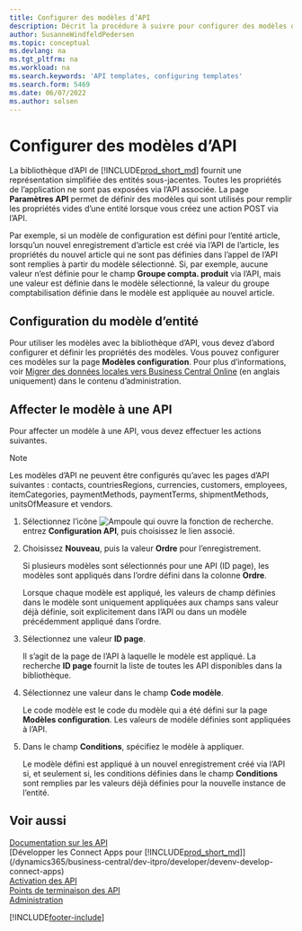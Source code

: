 ```yaml
---
title: Configurer des modèles d’API
description: Décrit la procédure à suivre pour configurer des modèles d’API pour Dynamics 365 Business Central.
author: SusanneWindfeldPedersen
ms.topic: conceptual
ms.devlang: na
ms.tgt_pltfrm: na
ms.workload: na
ms.search.keywords: 'API templates, configuring templates'
ms.search.form: 5469
ms.date: 06/07/2022
ms.author: solsen
---
```


# <a name="configure-api-templates"></a><a name="configure-api-templates"></a><a name="configure-api-templates"></a>Configurer des modèles d’API

La bibliothèque d’API de [!INCLUDE[prod_short_md](includes/prod_short.md)] fournit une représentation simplifiée des entités sous-jacentes. Toutes les propriétés de l’application ne sont pas exposées via l’API associée. La page **Paramètres API** permet de définir des modèles qui sont utilisés pour remplir les propriétés vides d’une entité lorsque vous créez une action POST via l’API. 

Par exemple, si un modèle de configuration est défini pour l’entité article, lorsqu’un nouvel enregistrement d’article est créé via l’API de l’article, les propriétés du nouvel article qui ne sont pas définies dans l’appel de l’API sont remplies à partir du modèle sélectionné. Si, par exemple, aucune valeur n’est définie pour le champ **Groupe compta. produit** via l’API, mais une valeur est définie dans le modèle sélectionné, la valeur du groupe comptabilisation définie dans le modèle est appliquée au nouvel article. 

## <a name="setting-up-the-entity-template"></a><a name="setting-up-the-entity-template"></a><a name="setting-up-the-entity-template"></a>Configuration du modèle d’entité

Pour utiliser les modèles avec la bibliothèque d’API, vous devez d’abord configurer et définir les propriétés des modèles. Vous pouvez configurer ces modèles sur la page **Modèles configuration**. Pour plus d’informations, voir [Migrer des données locales vers Business Central Online](/dynamics365/business-central/dev-itpro/administration/migrate-data) (en anglais uniquement) dans le contenu d’administration.  

## <a name="assign-the-template-to-an-api"></a><a name="assign-the-template-to-an-api"></a><a name="assign-the-template-to-an-api"></a>Affecter le modèle à une API

Pour affecter un modèle à une API, vous devez effectuer les actions suivantes.

> [!NOTE]  
> Les modèles d’API ne peuvent être configurés qu’avec les pages d’API suivantes : contacts, countriesRegions, currencies, customers, employees, itemCategories, paymentMethods, paymentTerms, shipmentMethods, unitsOfMeasure et vendors.

1. Sélectionnez l’icône ![Ampoule qui ouvre la fonction de recherche.](media/ui-search/search_small.png "Dites-moi ce que vous voulez faire") entrez **Configuration API**, puis choisissez le lien associé.
2. Choisissez **Nouveau**, puis la valeur **Ordre** pour l’enregistrement.  

    Si plusieurs modèles sont sélectionnés pour une API (ID page), les modèles sont appliqués dans l’ordre défini dans la colonne **Ordre**.  

    Lorsque chaque modèle est appliqué, les valeurs de champ définies dans le modèle sont uniquement appliquées aux champs sans valeur déjà définie, soit explicitement dans l’API ou dans un modèle précédemment appliqué dans l’ordre.  
3. Sélectionnez une valeur **ID page**.  

    Il s’agit de la page de l’API à laquelle le modèle est appliqué. La recherche **ID page** fournit la liste de toutes les API disponibles dans la bibliothèque.
4. Sélectionnez une valeur dans le champ **Code modèle**.  

    Le code modèle est le code du modèle qui a été défini sur la page **Modèles configuration**. Les valeurs de modèle définies sont appliquées à l’API.  
5. Dans le champ **Conditions**, spécifiez le modèle à appliquer.  

    Le modèle défini est appliqué à un nouvel enregistrement créé via l’API si, et seulement si, les conditions définies dans le champ **Conditions** sont remplies par les valeurs déjà définies pour la nouvelle instance de l’entité.

## <a name="see-also"></a><a name="see-also"></a><a name="see-also"></a>Voir aussi

[Documentation sur les API](/dynamics-nav/fin-graph)  
[Développer les Connect Apps pour [!INCLUDE[prod_short_md](includes/prod_short.md)]](/dynamics365/business-central/dev-itpro/developer/devenv-develop-connect-apps)  
[Activation des API](/dynamics-nav/enabling-apis-for-dynamics-nav)  
[Points de terminaison des API](/dynamics-nav/endpoints-apis-for-dynamics)  
[Administration](admin-setup-and-administration.md)

[!INCLUDE[footer-include](includes/footer-banner.md)]
